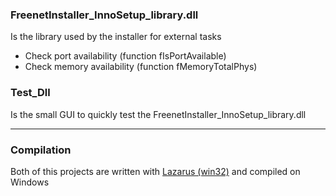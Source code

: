 ### FreenetInstaller_InnoSetup_library.dll
Is the library used by the installer for external tasks 

 * Check port availability (function fIsPortAvailable)	
 * Check memory availability (function fMemoryTotalPhys)	

### Test_Dll
Is the small GUI to quickly test the FreenetInstaller_InnoSetup_library.dll

___
### Compilation 
Both of this projects are written with [Lazarus (win32)](http://www.lazarus.freepascal.org/) and compiled on Windows